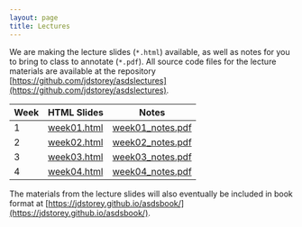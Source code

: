 ```yaml
---
layout: page
title: Lectures
---
```


We are making the lecture slides (`*.html`) available, as well as notes for you to bring to class to annotate (`*.pdf`).  All source code files for the lecture materials are available at the repository [https://github.com/jdstorey/asdslectures](https://github.com/jdstorey/asdslectures).  


Week | HTML Slides | Notes
-----|-------------| -----
1 | [week01.html](https://jdstorey.github.io/asdslectures/week01.html) | [week01_notes.pdf](https://jdstorey.github.io/asdslectures/week01_notes.pdf)
2 | [week02.html](https://jdstorey.github.io/asdslectures/week02.html) | [week02_notes.pdf](https://jdstorey.github.io/asdslectures/week02_notes.pdf)
3 | [week03.html](https://jdstorey.github.io/asdslectures/week03.html) | [week03_notes.pdf](https://jdstorey.github.io/asdslectures/week03_notes.pdf)
4 | [week04.html](https://jdstorey.github.io/asdslectures/week04.html) | [week04_notes.pdf](https://jdstorey.github.io/asdslectures/week04_notes.pdf)


The materials from the lecture slides will also eventually be included in book format at [https://jdstorey.github.io/asdsbook/](https://jdstorey.github.io/asdsbook/).
